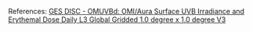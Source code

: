 References: [GES DISC - OMUVBd: OMI/Aura Surface UVB Irradiance and Erythemal Dose Daily L3 Global Gridded 1.0 degree x 1.0 degree V3](https://disc.gsfc.nasa.gov/datasets/OMUVBd_V003/summary)

